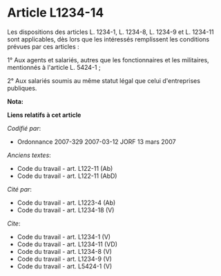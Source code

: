 # Article L1234-14

Les dispositions des articles L. 1234-1, L. 1234-8, L. 1234-9 et L. 1234-11 sont applicables, dès lors que les intéressés
remplissent les conditions prévues par ces articles : 

1° Aux agents et salariés, autres que les fonctionnaires et les militaires, mentionnés à l'article L. 5424-1 ; 

2° Aux salariés soumis au même statut légal que celui d'entreprises publiques.

**Nota:**



**Liens relatifs à cet article**

_Codifié par_:

  - Ordonnance 2007-329 2007-03-12 JORF 13 mars 2007

_Anciens textes_:

  - Code du travail - art. L122-11 (Ab)
  - Code du travail - art. L122-11 (AbD)

_Cité par_:

  - Code du travail - art. L1223-4 (Ab)
  - Code du travail - art. L1234-18 (V)

_Cite_:

  - Code du travail - art. L1234-1 (V)
  - Code du travail - art. L1234-11 (VD)
  - Code du travail - art. L1234-8 (V)
  - Code du travail - art. L1234-9 (V)
  - Code du travail - art. L5424-1 (V)
